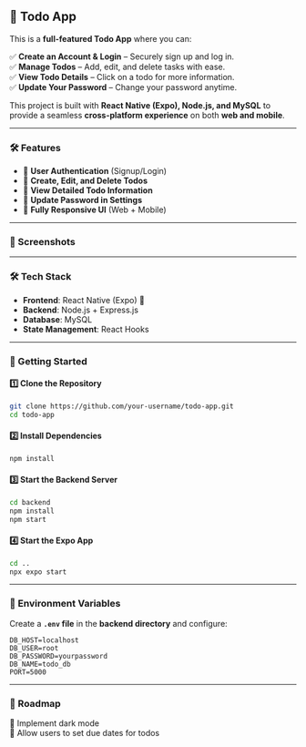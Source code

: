 ## 🚀 **Todo App**  

This is a **full-featured Todo App** where you can:  

✅ **Create an Account & Login** – Securely sign up and log in.  
✅ **Manage Todos** – Add, edit, and delete tasks with ease.  
✅ **View Todo Details** – Click on a todo for more information.  
✅ **Update Your Password** – Change your password anytime.  

This project is built with **React Native (Expo), Node.js, and MySQL** to provide a seamless **cross-platform experience** on both **web and mobile**.  

---

### **🛠 Features**
- 🔹 **User Authentication** (Signup/Login)  
- 🔹 **Create, Edit, and Delete Todos**  
- 🔹 **View Detailed Todo Information**  
- 🔹 **Update Password in Settings**  
- 🔹 **Fully Responsive UI** (Web + Mobile)  

---

### **📸 Screenshots**


---

### **🛠 Tech Stack**
- **Frontend**: React Native (Expo) 🚀  
- **Backend**: Node.js + Express.js  
- **Database**: MySQL  
- **State Management**: React Hooks  

---

### **🚀 Getting Started**
#### **1️⃣ Clone the Repository**
```sh
git clone https://github.com/your-username/todo-app.git
cd todo-app
```

#### **2️⃣ Install Dependencies**
```sh
npm install
```

#### **3️⃣ Start the Backend Server**
```sh
cd backend
npm install
npm start
```

#### **4️⃣ Start the Expo App**
```sh
cd ..
npx expo start
```

---

### **🔧 Environment Variables**
Create a **`.env` file** in the **backend directory** and configure:
```env
DB_HOST=localhost
DB_USER=root
DB_PASSWORD=yourpassword
DB_NAME=todo_db
PORT=5000
```

---

### **🎯 Roadmap** 
📌 Implement dark mode  
📌 Allow users to set due dates for todos  

